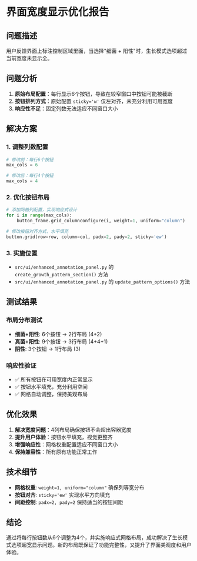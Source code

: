 # 界面宽度显示优化报告

## 问题描述
用户反馈界面上标注控制区域里面，当选择"细菌 + 阳性"时，生长模式选项超过当前宽度未显示全。

## 问题分析
1. **原始布局配置**：每行显示6个按钮，导致在较窄窗口中按钮可能被截断
2. **按钮排列方式**：原始配置 `sticky='w'` 仅左对齐，未充分利用可用宽度
3. **响应性不足**：固定列数无法适应不同窗口大小

## 解决方案
### 1. 调整列数配置
```python
# 修改前：每行6个按钮
max_cols = 6

# 修改后：每行4个按钮
max_cols = 4
```

### 2. 优化按钮布局
```python
# 添加网格列配置，实现响应式设计
for i in range(max_cols):
    button_frame.grid_columnconfigure(i, weight=1, uniform="column")

# 修改按钮对齐方式，水平填充
button.grid(row=row, column=col, padx=2, pady=2, sticky='ew')
```

### 3. 实施位置
- `src/ui/enhanced_annotation_panel.py` 的 `create_growth_pattern_section()` 方法
- `src/ui/enhanced_annotation_panel.py` 的 `update_pattern_options()` 方法

## 测试结果
### 布局分布测试
- **细菌+阳性**: 6个按钮 → 2行布局 (4+2)
- **真菌+阳性**: 9个按钮 → 3行布局 (4+4+1)  
- **阴性**: 3个按钮 → 1行布局 (3)

### 响应性验证
- ✅ 所有按钮在可用宽度内正常显示
- ✅ 按钮水平填充，充分利用空间
- ✅ 网格自动调整，保持美观布局

## 优化效果
1. **解决宽度问题**：4列布局确保按钮不会超出容器宽度
2. **提升用户体验**：按钮水平填充，视觉更整齐
3. **增强响应性**：网格权重配置适应不同窗口大小
4. **保持兼容性**：所有原有功能正常工作

## 技术细节
- **网格权重**: `weight=1, uniform="column"` 确保列等宽分布
- **按钮对齐**: `sticky='ew'` 实现水平方向填充
- **间距控制**: `padx=2, pady=2` 保持适当的按钮间距

## 结论
通过将每行按钮数从6个调整为4个，并实施响应式网格布局，成功解决了生长模式选项超宽显示问题。新的布局既保证了功能完整性，又提升了界面美观度和用户体验。
